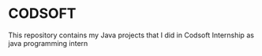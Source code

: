 # CODSOFT
This repository contains my Java projects that I did in Codsoft Internship as java programming intern
